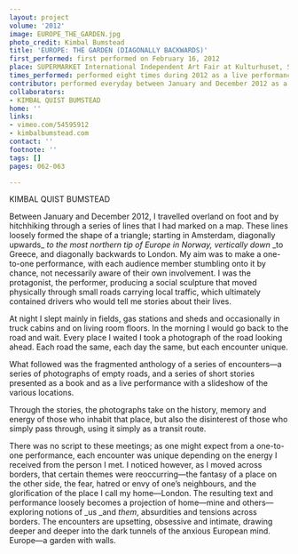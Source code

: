 ```yaml
---
layout: project
volume: '2012'
image: EUROPE_THE_GARDEN.jpg
photo_credit: Kimbal Bumstead
title: 'EUROPE: THE GARDEN (DIAGONALLY BACKWARDS)'
first_performed: first performed on February 16, 2012
place: SUPERMARKET International Independent Art Fair at Kulturhuset, Stockholm, Sweden
times_performed: performed eight times during 2012 as a live performance
contributor: performed everyday between January and December 2012 as a journey performance
collaborators:
- KIMBAL QUIST BUMSTEAD
home: ''
links:
- vimeo.com/54595912
- kimbalbumstead.com
contact: ''
footnote: ''
tags: []
pages: 062-063

---
```


KIMBAL QUIST BUMSTEAD

Between January and December 2012, I travelled overland on foot and by hitchhiking through a series of lines that I had marked on a map. These lines loosely formed the shape of a triangle; starting in Amsterdam, diagonally upwards_ _to the most northern tip of Europe in Norway, vertically down_ _to Greece, and diagonally backwards to London. My aim was to make a one-to-one performance, with each audience member stumbling onto it by chance, not necessarily aware of their own involvement. I was the protagonist, the performer, producing a social sculpture that moved physically through small roads carrying local traffic, which ultimately contained drivers who would tell me stories about their lives.

At night I slept mainly in fields, gas stations and sheds and occasionally in truck cabins and on living room floors. In the morning I would go back to the road and wait. Every place I waited I took a photograph of the road looking ahead. Each road the same, each day the same, but each encounter unique.

What followed was the fragmented anthology of a series of encounters—a series of photographs of empty roads, and a series of short stories presented as a book and as a live performance with a slideshow of the various locations.

Through the stories, the photographs take on the history, memory and energy of those who inhabit that place, but also the disinterest of those who simply pass through, using it simply as a transit route.

There was no script to these meetings; as one might expect from a one-to-one performance, each encounter was unique depending on the energy I received from the person I met. I noticed however, as I moved across borders, that certain themes were reoccurring—the fantasy of a place on the other side, the fear, hatred or envy of one’s neighbours, and the glorification of the place I call my home—London. The resulting text and performance loosely becomes a projection of home—mine and others—exploring notions of _us _and _them_, absurdities and tensions across borders. The encounters are upsetting, obsessive and intimate, drawing deeper and deeper into the dark tunnels of the anxious European mind. Europe—a garden with walls.
